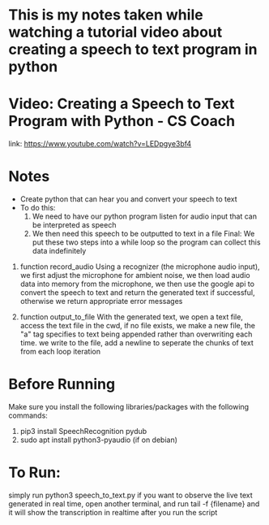 # This is my notes taken while watching a tutorial video about creating a speech to text program in python

# Video: Creating a Speech to Text Program with Python - CS Coach
link: https://www.youtube.com/watch?v=LEDpgye3bf4

# Notes
- Create python that can hear you and convert your speech to text
- To do this:
    1. We need to have our python program listen for audio input that can be interpreted as speech
    2. We then need this speech to be outputted to text in a file
    Final: We put these two steps into a while loop so the program can collect this data indefinitely

1. function record_audio
Using a recognizer (the microphone audio input), we first adjust the microphone for ambient noise, we then load audio data into memory from the microphone, we then use the google api to convert the speech to text and return the generated text if successful, otherwise we return appropriate error messages

2. function output_to_file
With the generated text, we open a text file, access the text file in the cwd, if no file exists, we make a new file, the "a" tag specifies to text being appended rather than overwriting each time. we write to the file, add a newline to seperate the chunks of text from each loop iteration

# Before Running
Make sure you install the following libraries/packages with the following commands:
1. pip3 install SpeechRecognition pydub
2. sudo apt install python3-pyaudio (if on debian)

# To Run:
simply run python3 speech_to_text.py
if you want to observe the live text generated in real time, open another terminal, and run tail -f {filename} and it will show the transcription in realtime after you run the script